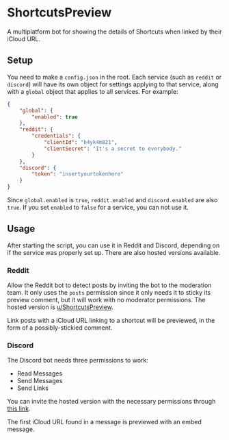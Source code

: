 # ShortcutsPreview

A multiplatform bot for showing the details of Shortcuts when linked by their iCloud URL.

## Setup

You need to make a `config.json` in the root. Each service (such as `reddit` or `discord`) will have its own object for settings applying to that service, along with a `global` object that applies to all services. For example:

```json
{
    "global": {
        "enabled": true
    },
    "reddit": {
        "credentials": {
            "clientId": "h4yk4m821",
            "clientSecret": "It's a secret to everybody."
        }
    },
    "discord": {
        "token": "insertyourtokenhere"
    }
}
```

Since `global.enabled` is `true`, `reddit.enabled` and `discord.enabled` are also `true`. If you set `enabled` to `false` for a service, you can not use it.

## Usage

After starting the script, you can use it in Reddit and Discord, depending on if the service was properly set up. There are also hosted versions available.

### Reddit

Allow the Reddit bot to detect posts by inviting the bot to the moderation team. It only uses the `posts` permission since it only needs it to sticky its preview comment, but it will work with no moderator permissions. The hosted version is [u/ShortcutsPreview](https://www.reddit.com/user/ShortcutsPreview/).

Link posts with a iCloud URL linking to a shortcut will be previewed, in the form of a possibly-stickied comment.

### Discord

The Discord bot needs three permissions to work:

* Read Messages
* Send Messages
* Send Links

You can invite the hosted version with the necessary permissions through [this link](https://discordapp.com/api/oauth2/authorize?client_id=492797846265921548&permissions=19456&scope=bot).

The first iCloud URL found in a message is previewed with an embed message.
